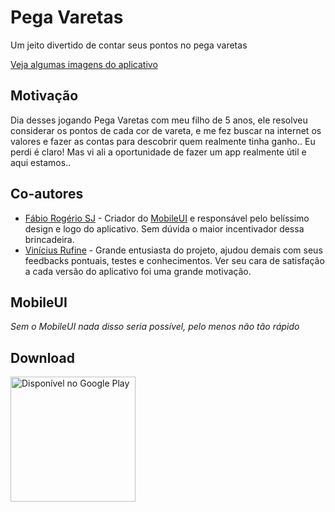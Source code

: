 # Pega Varetas
Um jeito divertido de contar seus pontos no pega varetas

[Veja algumas imagens do aplicativo](/res/screenshots)

## Motivação

Dia desses jogando Pega Varetas com meu filho de 5 anos, ele resolveu considerar os pontos de cada cor de vareta, e me fez buscar na internet os valores e fazer as contas para descobrir quem realmente tinha ganho.. Eu perdi é claro! Mas vi ali a oportunidade de fazer um app realmente útil e aqui estamos..

## Co-autores

- [Fábio Rogério SJ](https://github.com/fabiorogeriosj) - Criador do [MobileUI](https://mobileui.github.io/) e responsável pelo belíssimo design e logo do aplicativo. Sem dúvida o maior incentivador dessa brincadeira.
- [Vinícius Rufine](https://github.com/vrufine) - Grande entusiasta do projeto, ajudou demais com seus feedbacks pontuais, testes e conhecimentos. Ver seu cara de satisfação a cada versão do aplicativo foi uma grande motivação.

## MobileUI

_Sem o MobileUI nada disso seria possível, pelo menos não tão rápido_

## Download

<a href='https://play.google.com/store/apps/details?id=io.github.dotenorio.pegavaretas&pcampaignid=MKT-Other-global-all-co-prtnr-py-PartBadge-Mar2515-1'><img alt='Disponível no Google Play' src='https://play.google.com/intl/en_us/badges/images/generic/pt-br_badge_web_generic.png' width="200px" /></a>
